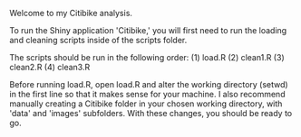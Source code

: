 Welcome to my Citibike analysis.

To run the Shiny application 'Citibike,' you will first need to run the loading and cleaning scripts inside of the scripts folder.

The scripts should be run in the following order:
(1) load.R
(2) clean1.R
(3) clean2.R
(4) clean3.R

Before running load.R, open load.R and alter the working directory (setwd) in the first line so that it makes sense for your machine. I also recommend manually creating a Citibike folder in your chosen working directory, with 'data' and 'images' subfolders. With these changes, you should be ready to go.

